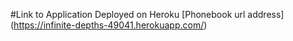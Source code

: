 #Link to Application Deployed on Heroku
[Phonebook url address] (https://infinite-depths-49041.herokuapp.com/)